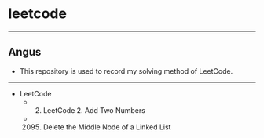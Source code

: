 # leetcode
---
## Angus
*   This repository is used to record my solving method of LeetCode.
---
*   LeetCode
    * 2. LeetCode 2. Add Two Numbers
    * 2095. Delete the Middle Node of a Linked List